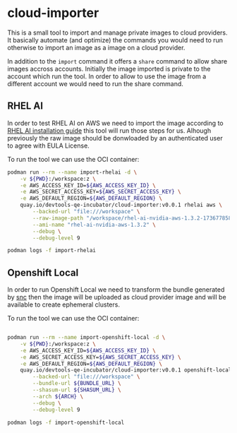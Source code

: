 # cloud-importer

This is a small tool to import and manage private images to cloud providers. It basically automate (and optimize) the commands 
you would need to run otherwise to import an image as a image on a cloud provider.

In addition to the `import` command it offers a `share` command to allow share images accross  accounts. Initially the image imported is private 
to the account which run the tool. In order to allow to use the image from a different account we would need to run the share command.

## RHEL AI

In order to test RHEL AI on AWS we need to import the image according to [RHEL AI installation guide](https://docs.redhat.com/en/documentation/red_hat_enterprise_linux_ai/1.4/html/installing/installing_on_aws) this tool will run those steps for us. Alhough previously the raw image should be donwloaded by an authenticated user to agree with EULA License.

To run the tool we can use the OCI container:

```bash
podman run --rm --name import-rhelai -d \
    -v ${PWD}:/workspace:z \
    -e AWS_ACCESS_KEY_ID=${AWS_ACCESS_KEY_ID} \
    -e AWS_SECRET_ACCESS_KEY=${AWS_SECRET_ACCESS_KEY} \
    -e AWS_DEFAULT_REGION=${AWS_DEFAULT_REGION} \
    quay.io/devtools-qe-incubator/cloud-importer:v0.0.1 rhelai aws \
        --backed-url "file:///workspace" \
        --raw-image-path "/workspace/rhel-ai-nvidia-aws-1.3.2-1736778584-x86_64.raw" \
        --ami-name "rhel-ai-nvidia-aws-1.3.2" \
        --debug \
        --debug-level 9

podman logs -f import-rhelai
```

## Openshift Local

In order to run Openshift Local we need to transform the bundle generated by [snc](https://github.com/crc-org/snc) 
then the image will be uploaded as cloud provider image and will be available to create ephemeral clusters.

To run the tool we can use the OCI container:

```bash

podman run --rm --name import-openshift-local -d \
    -v ${PWD}:/workspace:z \
    -e AWS_ACCESS_KEY_ID=${AWS_ACCESS_KEY_ID} \
    -e AWS_SECRET_ACCESS_KEY=${AWS_SECRET_ACCESS_KEY} \
    -e AWS_DEFAULT_REGION=${AWS_DEFAULT_REGION} \
    quay.io/devtools-qe-incubator/cloud-importer:v0.0.1 openshift-local aws \
        --backed-url "file:///workspace" \
        --bundle-url ${BUNDLE_URL} \
        --shasum-url ${SHASUM_URL} \
        --arch ${ARCH} \
        --debug \
        --debug-level 9

podman logs -f import-openshift-local
```
